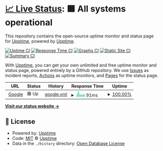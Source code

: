 # [📈 Live Status](https://status.verghese.link): <!--live status--> **🟩 All systems operational**

This repository contains the open-source uptime monitor and status page for [Upptime](https://upptime.js.org), powered by [Upptime](https://github.com/upptime/upptime).

[![Uptime CI](https://github.com/upptime/upptime/workflows/Uptime%20CI/badge.svg)](https://github.com/upptime/upptime/actions?query=workflow%3A%22Uptime+CI%22)
[![Response Time CI](https://github.com/upptime/upptime/workflows/Response%20Time%20CI/badge.svg)](https://github.com/upptime/upptime/actions?query=workflow%3A%22Response+Time+CI%22)
[![Graphs CI](https://github.com/upptime/upptime/workflows/Graphs%20CI/badge.svg)](https://github.com/upptime/upptime/actions?query=workflow%3A%22Graphs+CI%22)
[![Static Site CI](https://github.com/upptime/upptime/workflows/Static%20Site%20CI/badge.svg)](https://github.com/upptime/upptime/actions?query=workflow%3A%22Static+Site+CI%22)
[![Summary CI](https://github.com/upptime/upptime/workflows/Summary%20CI/badge.svg)](https://github.com/upptime/upptime/actions?query=workflow%3A%22Summary+CI%22)

With [Upptime](https://upptime.js.org), you can get your own unlimited and free uptime monitor and status page, powered entirely by a GitHub repository. We use [Issues](https://github.com/upptime/upptime/issues) as incident reports, [Actions](https://github.com/upptime/upptime/actions) as uptime monitors, and [Pages](https://status.verghese.link) for the status page.

<!--start: status pages-->
<!-- This summary is generated by Upptime (https://github.com/upptime/upptime) -->
<!-- Do not edit this manually, your changes will be overwritten -->
<!-- prettier-ignore -->
| URL | Status | History | Response Time | Uptime |
| --- | ------ | ------- | ------------- | ------ |
| <img alt="" src="https://icons.duckduckgo.com/ip3/www.google.com.ico" height="13"> [Google](https://www.google.com) | 🟩 Up | [google.yml](https://github.com/j-verghese/status/commits/HEAD/history/google.yml) | <details><summary><img alt="Response time graph" src="./graphs/google/response-time-week.png" height="20"> 91ms</summary><br><a href="https://status.verghese.link/history/google"><img alt="Response time 105" src="https://img.shields.io/endpoint?url=https%3A%2F%2Fraw.githubusercontent.com%2Fj-verghese%2Fstatus%2FHEAD%2Fapi%2Fgoogle%2Fresponse-time.json"></a><br><a href="https://status.verghese.link/history/google"><img alt="24-hour response time 94" src="https://img.shields.io/endpoint?url=https%3A%2F%2Fraw.githubusercontent.com%2Fj-verghese%2Fstatus%2FHEAD%2Fapi%2Fgoogle%2Fresponse-time-day.json"></a><br><a href="https://status.verghese.link/history/google"><img alt="7-day response time 91" src="https://img.shields.io/endpoint?url=https%3A%2F%2Fraw.githubusercontent.com%2Fj-verghese%2Fstatus%2FHEAD%2Fapi%2Fgoogle%2Fresponse-time-week.json"></a><br><a href="https://status.verghese.link/history/google"><img alt="30-day response time 119" src="https://img.shields.io/endpoint?url=https%3A%2F%2Fraw.githubusercontent.com%2Fj-verghese%2Fstatus%2FHEAD%2Fapi%2Fgoogle%2Fresponse-time-month.json"></a><br><a href="https://status.verghese.link/history/google"><img alt="1-year response time 105" src="https://img.shields.io/endpoint?url=https%3A%2F%2Fraw.githubusercontent.com%2Fj-verghese%2Fstatus%2FHEAD%2Fapi%2Fgoogle%2Fresponse-time-year.json"></a></details> | <details><summary><a href="https://status.verghese.link/history/google">100.00%</a></summary><a href="https://status.verghese.link/history/google"><img alt="All-time uptime 100.00%" src="https://img.shields.io/endpoint?url=https%3A%2F%2Fraw.githubusercontent.com%2Fj-verghese%2Fstatus%2FHEAD%2Fapi%2Fgoogle%2Fuptime.json"></a><br><a href="https://status.verghese.link/history/google"><img alt="24-hour uptime 100.00%" src="https://img.shields.io/endpoint?url=https%3A%2F%2Fraw.githubusercontent.com%2Fj-verghese%2Fstatus%2FHEAD%2Fapi%2Fgoogle%2Fuptime-day.json"></a><br><a href="https://status.verghese.link/history/google"><img alt="7-day uptime 100.00%" src="https://img.shields.io/endpoint?url=https%3A%2F%2Fraw.githubusercontent.com%2Fj-verghese%2Fstatus%2FHEAD%2Fapi%2Fgoogle%2Fuptime-week.json"></a><br><a href="https://status.verghese.link/history/google"><img alt="30-day uptime 100.00%" src="https://img.shields.io/endpoint?url=https%3A%2F%2Fraw.githubusercontent.com%2Fj-verghese%2Fstatus%2FHEAD%2Fapi%2Fgoogle%2Fuptime-month.json"></a><br><a href="https://status.verghese.link/history/google"><img alt="1-year uptime 100.00%" src="https://img.shields.io/endpoint?url=https%3A%2F%2Fraw.githubusercontent.com%2Fj-verghese%2Fstatus%2FHEAD%2Fapi%2Fgoogle%2Fuptime-year.json"></a></details>

<!--end: status pages-->

[**Visit our status website →**](https://status.verghese.link)

## 📄 License

- Powered by: [Upptime](https://github.com/upptime/upptime)
- Code: [MIT](./LICENSE) © [Upptime](https://upptime.js.org)
- Data in the `./history` directory: [Open Database License](https://opendatacommons.org/licenses/odbl/1-0/)
